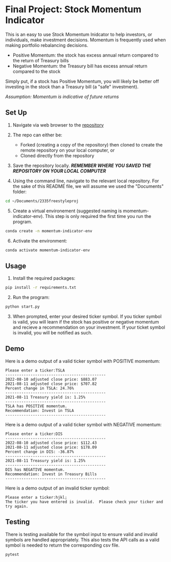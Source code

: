 # Final Project: Stock Momentum Indicator

This is an easy to use Stock Momentum Inidcator to help investors, or individuals, make investment decisions. Momentum is frequently used when making portfolio rebalancing decisions.  

- Positive Momentum: the stock has excess annual return compared to the return of Treasury bills
- Negative Momentum: the Treasury bill has excess annual return compared to the stock

Simply put, if a stock has Positive Momentum, you will likely be better off investing in the stock than a Treasury bill (a "safe" investment).  

*Assumption: Momentum is indicative of future returns*

## Set Up

1. Navigate via web browser to the [repository](https://github.com/abhinavchandrav/2335freestyleproj)

2. The repo can either be: 
    - Forked (creating a copy of the repository) then cloned to create the remote repository on your local computer, or
    - Cloned directly from the repository 

3. Save the repository locally.  ***REMEMBER WHERE YOU SAVED THE REPOSITORY ON YOUR LOCAL COMPUTER***

4. Using the command line, navigate to the relevant local repository.  For the sake of this README file, we will assume we used the "Documents" folder:

```sh
cd ~/Documents/2335freestyleproj
```

5. Create a virtual environement (suggested naming is momentum-indicator-env). This step is only required the first time you run the program.  

```sh
conda create -n momentum-indicator-env
```
6. Activate the environment:

```sh 
conda activate momentum-indicator-env
```

## Usage

1. Install the required packages: 

```sh
pip install -r requirements.txt
```

2. Run the program:

```sh
python start.py
```

3. When prompted, enter your desired ticker symbol.  If you ticker symbol is valid, you will learn if the stock has positive or negative momentum and recieve a recommendation on your investment.  If your ticket symbol is invalid, you will be notified as such. 

## Demo

Here is a demo output of a valid ticker symbol with POSITIVE momentum:

    Please enter a ticker:TSLA
    --------------------------------------------
    2022-08-10 adjusted close price: $883.07
    2021-08-11 adjusted close price: $707.82
    Percent change in TSLA: 24.76%
    --------------------------------------------
    2021-08-11 Treasury yield is: 1.25%
    --------------------------------------------
    TSLA has POSITIVE momentum.
    Recommendation: Invest in TSLA
    --------------------------------------------

Here is a demo output of a valid ticker symbol with NEGATIVE momentum:

    Please enter a ticker:DIS
    --------------------------------------------
    2022-08-10 adjusted close price: $112.43
    2021-08-11 adjusted close price: $178.09
    Percent change in DIS: -36.87%
    --------------------------------------------
    2021-08-11 Treasury yield is: 1.25%
    --------------------------------------------
    DIS has NEGATIVE momentum.
    Recommendation: Invest in Treasury Bills
    --------------------------------------------

Here is a demo output of an invalid ticker symbol:

    Please enter a ticker:hjkl;
    The ticker you have entered is invalid.  Please check your ticker and try again.

## Testing 

There is testing available for the symbol input to ensure valid and invalid symbols are handled appropriately.  This also tests the API calls as a valid symbol is needed to return the corresponding csv file. 

```sh 
pytest
```